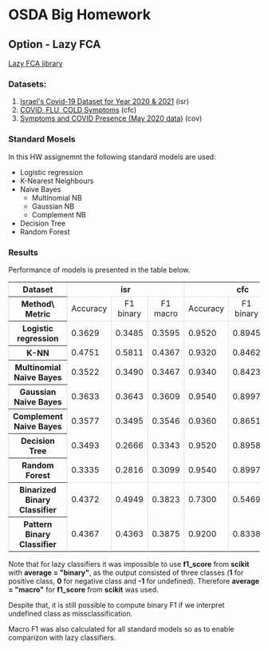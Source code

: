 # OSDA Big Homework
## Option - Lazy FCA
[Lazy FCA library](https://github.com/AndrewDiv/FCALC)

### Datasets:
1. [Israel's Covid-19 Dataset for Year 2020 & 2021](https://www.kaggle.com/datasets/mykeysid10/covid19-dataset-for-year-2020) (isr)
2. [COVID, FLU, COLD Symptoms](https://www.kaggle.com/datasets/walterconway/covid-flu-cold-symptoms) (cfc)
3. [Symptoms and COVID Presence (May 2020 data)](https://www.kaggle.com/datasets/hemanthhari/symptoms-and-covid-presence) (cov)

### Standard Mosels
In this HW assignemnt the following standard models are used:
- Logistic regression
- K-Nearest Neighbours
- Naive Bayes
    * Multinomial NB
    * Gaussian NB
    * Complement NB
- Decision Tree
- Random Forest

### Results
Performance of models is presented in the table below. 

<table>
    <colgroup>
        <col style="border: 1px solid #ddd" span="10" />
    </colgroup>
    <tr style ="border-bottom: 1px solid #ddd; margin-left: 0">
        <th style="text-align: center">Dataset</th>
        <th style="text-align: center" colspan="3">isr</th>
        <th style="text-align: center" colspan="3">cfc</th>
        <th style="text-align: center" colspan="3">cov</th>
    </tr>
    <tr style ="border-bottom: 1px solid #ddd">
        <th style="text-align: center">Method\ Metric</th>
        <td style="text-align: center">Accuracy</td>
        <td style="text-align: center">F1 binary</td>
        <td style="text-align: center">F1 macro</td>
        <td style="text-align: center">Accuracy</td>
        <td style="text-align: center">F1 binary</td>
        <td style="text-align: center">F1 macro</td>
        <td style="text-align: center">Accuracy</td>
        <td style="text-align: center">F1 binary</td>
        <td style="text-align: center">F1 macro</td>
    </tr>
    <tr>
        <th>Logistic regression</th>
        <td>0.3629</td>
        <td>0.3485</td>
        <td>0.3595</td>
        <td>0.9520</td>
        <td>0.8945</td>
        <td>0.9317</td>
        <td>0.9633</td>
        <td>0.9784</td>
        <td>0.9281</td>
    </tr>
    <tr>
        <th>K-NN</th>
        <td>0.4751</td>
        <td>0.5811</td>
        <td>0.4367</td>
        <td>0.9320</td>
        <td>0.8462</td>
        <td>0.9012</td>
        <td>0.9376</td>
        <td>0.9637</td>
        <td>0.8679</td>
    </tr>
    <tr>
        <th>Multinomial Naive Bayes</th>
        <td>0.3522</td>
        <td>0.3490</td>
        <td>0.3467</td>
        <td>0.9340</td>
        <td>0.8423</td>
        <td>0.9003</td>
        <td>0.8668</td>
        <td>0.9255</td>
        <td>0.6488</td>
    </tr>
    <tr>
        <th>Gaussian Naive Bayes</th>
        <td>0.3633</td>
        <td>0.3643</td>
        <td>0.3609</td>
        <td>0.9540</td>
        <td>0.8997</td>
        <td>0.9349</td>
        <td>0.6029</td>
        <td>0.6815</td>
        <td>0.5751</td>
    </tr>
    <tr>
        <th>Complement Naive Bayes</th>
        <td>0.3577</td>
        <td>0.3495</td>
        <td>0.3546</td>
        <td>0.9360</td>
        <td>0.8651</td>
        <td>0.9115</td>
        <td>0.8947</td>
        <td>0.9348</td>
        <td>0.8261</td>
    </tr>
    <tr>
        <th>Decision Tree</th>
        <td>0.3493</td>
        <td>0.2666</td>
        <td>0.3343</td>
        <td>0.9520</td>
        <td>0.8958</td>
        <td>0.9323</td>
        <td>0.9484</td>
        <td>0.9695</td>
        <td>0.8989</td>
    </tr>
    <tr>
        <th>Random Forest</th>
        <td>0.3335</td>
        <td>0.2816</td>
        <td>0.3099</td>
        <td>0.9540</td>
        <td>0.8997</td>
        <td>0.9349</td>
        <td>0.9440</td>
        <td>0.9674</td>
        <td>0.8840</td>
    </tr>
    <tr style ="border-top: 1px solid #ddd">
        <th>Binarized Binary Classifier</th>
        <td>0.4372</td>
        <td>0.4949</td>
        <td>0.3823</td>
        <td>0.7300</td>
        <td>0.5469</td>
        <td>0.5297</td>
        <td>0.8432</td>
        <td>0.9134</td>
        <td>0.5422</td>
    </tr>
    <tr>
        <th>Pattern Binary Classifier</th>
        <td>0.4367</td>
        <td>0.4363</td>
        <td>0.3875</td>
        <td>0.9200</td>
        <td>0.8338</td>
        <td>0.8905</td>
        <td>0.9354</td>
        <td>0.9612</td>
        <td>0.8811</td>
    </tr>

</table>

Note that for lazy classifiers it was impossible to use **f1_score** from **scikit** with **average = "binary"**, as the output consisted of three classes (**1** for positive class, **0** for negative class and **-1** for undefined). Therefore **average = "macro"** for **f1_score** from **scikit** was used.

Despite that, it is still possible to compute binary F1 if we interpret undefined class as missclassification.

Macro F1 was also calculated for all standard models so as to enable comparizon with lazy classifiers.
